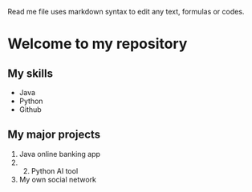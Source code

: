 Read me file uses markdown syntax to edit any text, formulas or codes. 


# Welcome to my repository 

## My skills
- Java
- Python
- Github 

## My major projects 
1. Java online banking app
2. 2. Python AI tool
3. My own social network 

